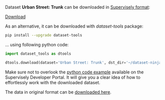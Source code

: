 Dataset **Urban Street: Trunk** can be downloaded in [Supervisely format](https://developer.supervisely.com/api-references/supervisely-annotation-json-format):

 [Download](https://assets.supervisely.com/supervisely-supervisely-assets-public/teams_storage/R/J/mT/ImbmPoWFwZblBD7DeCh1oh26JX3FTM1zSduw5ZRuyyDj41jtBTwF2pbALXXY3BYlaCaqdg0LNGSMH6ZnaFnKrWLNZ4HrV1aoBFWclyX7wDkUaWWdG1lHAs8aCv4x.tar)

As an alternative, it can be downloaded with *dataset-tools* package:
``` bash
pip install --upgrade dataset-tools
```

... using following python code:
``` python
import dataset_tools as dtools

dtools.download(dataset='Urban Street: Trunk', dst_dir='~/dataset-ninja/')
```
Make sure not to overlook the [python code example](https://developer.supervisely.com/getting-started/python-sdk-tutorials/iterate-over-a-local-project) available on the Supervisely Developer Portal. It will give you a clear idea of how to effortlessly work with the downloaded dataset.

The data in original format can be [downloaded here](https://www.kaggle.com/datasets/erickendric/tree-dataset-of-urban-street-segmentation-trunk).